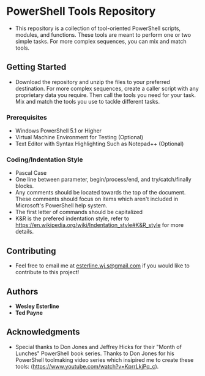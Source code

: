 # PowerShell Tools Repository

* This repository is a collection of tool-oriented PowerShell scripts, modules, and functions. These tools are meant to perform one or two simple tasks. For more complex sequences, you can mix and match tools.

## Getting Started

* Download the repository and unzip the files to your preferred destination. For more complex sequences, create a caller script with any proprietary data you require. Then call the tools you need for your task. Mix and match the tools you use to tackle different tasks.

### Prerequisites

* Windows PowerShell 5.1 or Higher
* Virtual Machine Environment for Testing (Optional)
* Text Editor with Syntax Highlighting Such as Notepad++ (Optional)

### Coding/Indentation Style

* Pascal Case
* One line between parameter, begin/process/end, and try/catch/finally blocks.
* Any comments should be located towards the top of the document. These comments should focus on items which aren't included in Microsoft's PowerShell help system.
* The first letter of commands should be capitalized
* K&R is the prefered indentation style, refer to https://en.wikipedia.org/wiki/Indentation_style#K&R_style for more details.

## Contributing

* Feel free to email me at esterline.wj.s@gmail.com if you would like to contribute to this project!

## Authors

* **Wesley Esterline**
* **Ted Payne**

## Acknowledgments

* Special thanks to Don Jones and Jeffrey Hicks for their "Month of Lunches" PowerShell book series. Thanks to Don Jones for his PowerShell toolmaking video series which insipired me to create these tools: (https://www.youtube.com/watch?v=KprrLkjPq_c).
